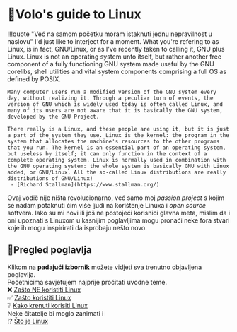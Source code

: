 # 🐧Volo's guide to Linux 

!!!quote "Već na samom početku moram istaknuti jednu nepravilnost u naslovu"
    I'd just like to interject for a moment. What you're refering to as Linux, is in fact, GNU/Linux, or as I've recently taken to calling it, GNU plus Linux. Linux is not an operating system unto itself, but rather another free component of a fully functioning GNU system made useful by the GNU corelibs, shell utilities and vital system components comprising a full OS as defined by POSIX.

    Many computer users run a modified version of the GNU system every day, without realizing it. Through a peculiar turn of events, the version of GNU which is widely used today is often called Linux, and many of its users are not aware that it is basically the GNU system, developed by the GNU Project.

    There really is a Linux, and these people are using it, but it is just a part of the system they use. Linux is the kernel: the program in the system that allocates the machine's resources to the other programs that you run. The kernel is an essential part of an operating system, but useless by itself; it can only function in the context of a complete operating system. Linux is normally used in combination with the GNU operating system: the whole system is basically GNU with Linux added, or GNU/Linux. All the so-called Linux distributions are really distributions of GNU/Linux!  
     - [Richard Stallman](https://www.stallman.org/)
Ovaj vodič nije ništa revolucionarno, već samo moj _passion project_ s kojim se nadam potaknuti čim više ljudi na korištenje Linuxa i _open source_ softvera. Iako su mi novi ili još ne postojeći korisnici glavna meta, mislim da i oni upoznati s Linuxom u kasnijim poglavljima mogu pronaći neke fora stvari koje ih mogu inspirirati da isprobaju nešto novo.

## 📒Pregled poglavlja  
Klikom na <span title="tri horizontalne crte u gornjem desnom kutu stranice"> __padajući izbornik</span>__ možete vidjeti sva trenutno objavljena poglavlja.  
Početnicima savjetujem najprije pročitati uvodne teme.  
❌ [Zašto NE koristiti Linux](zasto-ne-korisititi-linux.md)  
✅ [Zašto koristiti Linux]()  
❔ [Kako krenuti korisiti Linux]()  
Neke čitatelje bi moglo zanimati i   
⁉️ [Što je Linux](sto-je-linux.md)  
